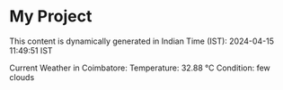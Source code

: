 # My Project

This content is dynamically generated in Indian Time (IST): 2024-04-15 11:49:51 IST


Current Weather in Coimbatore:
Temperature: 32.88 °C
Condition: few clouds
